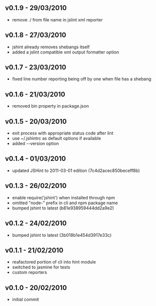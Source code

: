 ## v0.1.9 - 29/03/2010

* remove ./ from file name in jslint xml reporter

## v0.1.8 - 27/03/2010

* jshint already removes shebangs itself
* added a jslint compatible xml output formatter option

## v0.1.7 - 23/03/2010

* fixed line number reporting being off by one when file has a shebang

## v0.1.6 - 21/03/2010

* removed bin property in package.json

## v0.1.5 - 20/03/2010

* exit process with appropriate status code after lint
* use ~/.jshintrc as default options if available
* added --version option

## v0.1.4 - 01/03/2010

* updated JSHint to 2011-03-01 edition (7c4d2acec850beceff8b)

## v0.1.3 - 26/02/2010

* enable require('jshint') when installed through npm
* omitted "node-" prefix in cli and npm package name
* bumped jshint to latest (b81e938959444dd2a9e2)

## v0.1.2 - 24/02/2010

* bumped jshint to latest (3b018b1e454d3917e33c)

## v0.1.1 - 21/02/2010

* reafactored portion of cli into hint module
* switched to jasmine for tests
* custom reporters

## v0.1.0 - 20/02/2010

* initial commit
